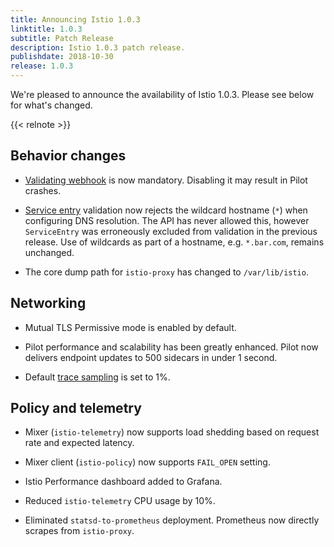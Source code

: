 ```yaml
---
title: Announcing Istio 1.0.3
linktitle: 1.0.3
subtitle: Patch Release
description: Istio 1.0.3 patch release.
publishdate: 2018-10-30
release: 1.0.3
---
```


We're pleased to announce the availability of Istio 1.0.3. Please see below for what's changed.

{{< relnote >}}

## Behavior changes

- [Validating webhook](/pt-br/docs/ops/common-problems/validation) is now mandatory. Disabling it may result in Pilot crashes.

- [Service entry](/pt-br/docs/reference/config/networking/service-entry/) validation now rejects the wildcard hostname (`*`) when configuring DNS resolution. The API has never allowed this, however `ServiceEntry` was erroneously excluded from validation in the previous release. Use of wildcards as part of a hostname, e.g. `*.bar.com`, remains unchanged.

- The core dump path for `istio-proxy` has changed to `/var/lib/istio`.

## Networking

- Mutual TLS Permissive mode is enabled by default.

- Pilot performance and scalability has been greatly enhanced. Pilot now delivers endpoint updates to 500 sidecars in under 1 second.

- Default [trace sampling](/pt-br/docs/tasks/observability/distributed-tracing/mesh-and-proxy-config/#trace-sampling) is set to 1%.

## Policy and telemetry

- Mixer (`istio-telemetry`) now supports load shedding based on request rate and expected latency.

- Mixer client (`istio-policy`) now supports `FAIL_OPEN` setting.

- Istio Performance dashboard added to Grafana.

- Reduced `istio-telemetry` CPU usage by 10%.

- Eliminated `statsd-to-prometheus` deployment. Prometheus now directly scrapes from `istio-proxy`.
